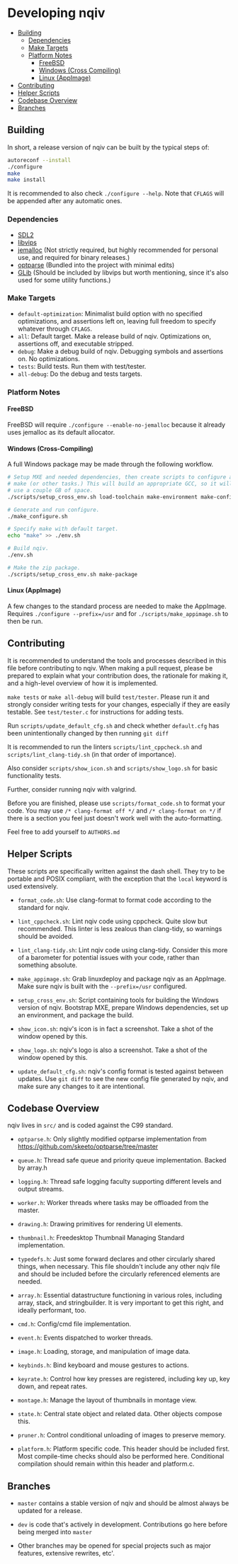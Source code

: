 Developing nqiv
===============

* [Building](#building)
  - [Dependencies](#dependencies)
  - [Make Targets](#make-targets)
  - [Platform Notes](#platform-notes)
    + [FreeBSD](#freebsd)
    + [Windows (Cross Compiling)](#windows--cross-compiling-)
    + [Linux (AppImage)](#linux--appimage-)
* [Contributing](#contributing)
* [Helper Scripts](#helper-scripts)
* [Codebase Overview](#codebase-overview)
* [Branches](#branches)

Building
--------

In short, a release version of nqiv can be built by the typical steps of:

```sh
autoreconf --install
./configure
make
make install
```

It is recommended to also check `./configure --help`. Note that `CFLAGS` will be
appended after any automatic ones.

### Dependencies ###

* [SDL2](https://www.libsdl.org/)
* [libvips](https://www.libvips.org/)
* [jemalloc](https://jemalloc.net/) (Not strictly required, but highly recommended for personal use, and required for binary releases.)
* [optparse](https://github.com/skeeto/optparse/tree/master) (Bundled into the project with minimal edits)
* [GLib](https://docs.gtk.org/glib/) (Should be included by libvips but worth
  mentioning, since it's also used for some utility functions.)

### Make Targets ###

* `default-optimization`: Minimalist build option with no specified optimizations, and assertions left on, leaving full freedom to specify whatever through `CFLAGS`.
* `all`: Default target. Make a release build of nqiv. Optimizations on, assertions off, and executable stripped.
* `debug`: Make a debug build of nqiv. Debugging symbols and assertions on. No optimizations.
* `tests`: Build tests. Run them with test/tester.
* `all-debug`: Do the debug and tests targets.

### Platform Notes ###

#### FreeBSD ####

FreeBSD will require `./configure --enable-no-jemalloc` because it already uses jemalloc as its default allocator.

#### Windows (Cross-Compiling) ####

A full Windows package may be made through the following workflow.

```sh
# Setup MXE and needed dependencies, then create scripts to configure and to set environment for
# make (or other tasks.) This will build an appropriate GCC, so it will take a while and likely
# use a couple GB of space.
./scripts/setup_cross_env.sh load-toolchain make-environment make-configure

# Generate and run configure.
./make_configure.sh

# Specify make with default target.
echo "make" >> ./env.sh

# Build nqiv.
./env.sh

# Make the zip package.
./scripts/setup_cross_env.sh make-package
```

#### Linux (AppImage) ###

A few changes to the standard process are needed to make the AppImage. Requires `./configure --prefix=/usr` and for `./scripts/make_appimage.sh` to then be run.

Contributing
------------

It is recommended to understand the tools and processes described in this file before contributing to nqiv. When making a pull request, please be prepared to explain what your contribution does, the rationale for making it, and a high-level overview of how it is implemented.

`make tests` or `make all-debug` will build `test/tester`. Please run it and strongly consider writing tests for your changes, especially if they are easily testable. See `test/tester.c` for instructions for adding tests.

Run `scripts/update_default_cfg.sh` and check whether `default.cfg` has been unintentionally changed by then running `git diff`

It is recommended to run the linters `scripts/lint_cppcheck.sh` and `scripts/lint_clang-tidy.sh` (in that order of importance).

Also consider `scripts/show_icon.sh` and `scripts/show_logo.sh` for basic functionality tests.

Further, consider running nqiv with valgrind.

Before you are finished, please use `scripts/format_code.sh` to format your code. You may use `/* clang-format off */` and `/* clang-format on */` if there is a section you feel just doesn't work well with the auto-formatting.

Feel free to add yourself to `AUTHORS.md`

Helper Scripts
--------------

These scripts are specifically written against the dash shell. They try to be portable and POSIX compliant, with the exception that the `local` keyword is used extensively.

* `format_code.sh`: Use clang-format to format code according to the standard for nqiv.

* `lint_cppcheck.sh`: Lint nqiv code using cppcheck. Quite slow but recommended. This linter is less zealous than clang-tidy, so warnings should be avoided.

* `lint_clang-tidy.sh`: Lint nqiv code using clang-tidy. Consider this more of a barometer for potential issues with your code, rather than something absolute.

* `make_appimage.sh`: Grab linuxdeploy and package nqiv as an AppImage. Make sure nqiv is built with the `--prefix=/usr` configured.

* `setup_cross_env.sh`: Script containing tools for building the Windows version of nqiv. Bootstrap MXE, prepare Windows dependencies, set up an environment, and package the build.

* `show_icon.sh`: nqiv's icon is in fact a screenshot. Take a shot of the window opened by this.

* `show_logo.sh`: nqiv's logo is also a screenshot. Take a shot of the window opened by this.

* `update_default_cfg.sh`: nqiv's config format is tested against between updates. Use `git diff` to see the new config file generated by nqiv, and make sure any changes to it are intentional.

Codebase Overview
-----------------

nqiv lives in `src/` and is coded against the C99 standard.

* `optparse.h`: Only slightly modified optparse implementation from <https://github.com/skeeto/optparse/tree/master>

* `queue.h`: Thread safe queue and priority queue implementation. Backed by array.h

* `logging.h`: Thread safe logging faculty supporting different levels and output streams.

* `worker.h`: Worker threads where tasks may be offloaded from the master.

* `drawing.h`: Drawing primitives for rendering UI elements.

* `thumbnail.h`: Freedesktop Thumbnail Managing Standard implementation.

* `typedefs.h`: Just some forward declares and other circularly shared things, when necessary. This file shouldn't include any other nqiv file and should be included before the circularly referenced elements are needed.

* `array.h`: Essential datastructure functioning in various roles, including array, stack, and stringbuilder. It is very important to get this right, and ideally performant, too.

* `cmd.h`: Config/cmd file implementation.

* `event.h`: Events dispatched to worker threads.

* `image.h`: Loading, storage, and manipulation of image data.

* `keybinds.h`: Bind keyboard and mouse gestures to actions.

* `keyrate.h`: Control how key presses are registered, including key up, key down, and repeat rates.

* `montage.h`: Manage the layout of thumbnails in montage view.

* `state.h`: Central state object and related data. Other objects compose this.

* `pruner.h`: Control conditional unloading of images to preserve memory.

* `platform.h`: Platform specific code. This header should be included first. Most compile-time checks should also be performed here. Conditional compilation should remain within this header and platform.c.

Branches
--------

* `master` contains a stable version of nqiv and should be almost always be updated for a release.

* `dev` is code that's actively in development. Contributions go here before being merged into `master`

* Other branches may be opened for special projects such as major features, extensive rewrites, etc'.
